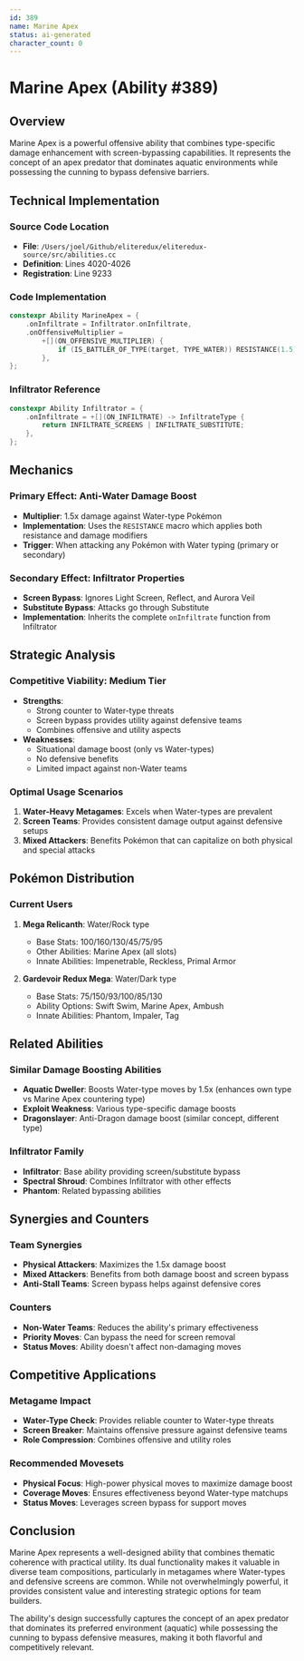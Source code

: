 ```yaml
---
id: 389
name: Marine Apex
status: ai-generated
character_count: 0
---
```


# Marine Apex (Ability #389)

## Overview
Marine Apex is a powerful offensive ability that combines type-specific damage enhancement with screen-bypassing capabilities. It represents the concept of an apex predator that dominates aquatic environments while possessing the cunning to bypass defensive barriers.

## Technical Implementation

### Source Code Location
- **File**: `/Users/joel/Github/eliteredux/eliteredux-source/src/abilities.cc`
- **Definition**: Lines 4020-4026
- **Registration**: Line 9233

### Code Implementation
```cpp
constexpr Ability MarineApex = {
    .onInfiltrate = Infiltrator.onInfiltrate,
    .onOffensiveMultiplier =
        +[](ON_OFFENSIVE_MULTIPLIER) {
            if (IS_BATTLER_OF_TYPE(target, TYPE_WATER)) RESISTANCE(1.5);
        },
};
```

### Infiltrator Reference
```cpp
constexpr Ability Infiltrator = {
    .onInfiltrate = +[](ON_INFILTRATE) -> InfiltrateType { 
        return INFILTRATE_SCREENS | INFILTRATE_SUBSTITUTE; 
    },
};
```

## Mechanics

### Primary Effect: Anti-Water Damage Boost
- **Multiplier**: 1.5x damage against Water-type Pokémon
- **Implementation**: Uses the `RESISTANCE` macro which applies both resistance and damage modifiers
- **Trigger**: When attacking any Pokémon with Water typing (primary or secondary)

### Secondary Effect: Infiltrator Properties
- **Screen Bypass**: Ignores Light Screen, Reflect, and Aurora Veil
- **Substitute Bypass**: Attacks go through Substitute
- **Implementation**: Inherits the complete `onInfiltrate` function from Infiltrator

## Strategic Analysis

### Competitive Viability: Medium Tier
- **Strengths**: 
  - Strong counter to Water-type threats
  - Screen bypass provides utility against defensive teams
  - Combines offensive and utility aspects
- **Weaknesses**:
  - Situational damage boost (only vs Water-types)
  - No defensive benefits
  - Limited impact against non-Water teams

### Optimal Usage Scenarios
1. **Water-Heavy Metagames**: Excels when Water-types are prevalent
2. **Screen Teams**: Provides consistent damage output against defensive setups
3. **Mixed Attackers**: Benefits Pokémon that can capitalize on both physical and special attacks

## Pokémon Distribution

### Current Users
1. **Mega Relicanth**: Water/Rock type
   - Base Stats: 100/160/130/45/75/95
   - Other Abilities: Marine Apex (all slots)
   - Innate Abilities: Impenetrable, Reckless, Primal Armor

2. **Gardevoir Redux Mega**: Water/Dark type
   - Base Stats: 75/150/93/100/85/130
   - Ability Options: Swift Swim, Marine Apex, Ambush
   - Innate Abilities: Phantom, Impaler, Tag

## Related Abilities

### Similar Damage Boosting Abilities
- **Aquatic Dweller**: Boosts Water-type moves by 1.5x (enhances own type vs Marine Apex countering type)
- **Exploit Weakness**: Various type-specific damage boosts
- **Dragonslayer**: Anti-Dragon damage boost (similar concept, different type)

### Infiltrator Family
- **Infiltrator**: Base ability providing screen/substitute bypass
- **Spectral Shroud**: Combines Infiltrator with other effects
- **Phantom**: Related bypassing abilities

## Synergies and Counters

### Team Synergies
- **Physical Attackers**: Maximizes the 1.5x damage boost
- **Mixed Attackers**: Benefits from both damage boost and screen bypass
- **Anti-Stall Teams**: Screen bypass helps against defensive cores

### Counters
- **Non-Water Teams**: Reduces the ability's primary effectiveness
- **Priority Moves**: Can bypass the need for screen removal
- **Status Moves**: Ability doesn't affect non-damaging moves

## Competitive Applications

### Metagame Impact
- **Water-Type Check**: Provides reliable counter to Water-type threats
- **Screen Breaker**: Maintains offensive pressure against defensive teams
- **Role Compression**: Combines offensive and utility roles

### Recommended Movesets
- **Physical Focus**: High-power physical moves to maximize damage boost
- **Coverage Moves**: Ensures effectiveness beyond Water-type matchups
- **Status Moves**: Leverages screen bypass for support moves

## Conclusion

Marine Apex represents a well-designed ability that combines thematic coherence with practical utility. Its dual functionality makes it valuable in diverse team compositions, particularly in metagames where Water-types and defensive screens are common. While not overwhelmingly powerful, it provides consistent value and interesting strategic options for team builders.

The ability's design successfully captures the concept of an apex predator that dominates its preferred environment (aquatic) while possessing the cunning to bypass defensive measures, making it both flavorful and competitively relevant.